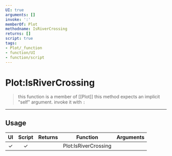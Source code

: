 ```yaml
---
UI: true
arguments: []
invoke: ':'
memberOf: Plot
methodname: IsRiverCrossing
returns: []
script: true
tags:
- Plot/_function
- function/UI
- function/script
---
```

# Plot:IsRiverCrossing
> this function is a member of [[Plot]]
> this method expects an implicit "self" argument. invoke it with `:`
-----
## Usage
|  UI | Script | Returns | Function | Arguments |
|:---:|:------:|-------:|:--------:|:---------|
|✓|✓||Plot:IsRiverCrossing||
